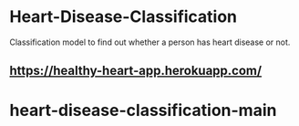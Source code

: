 # Heart-Disease-Classification
Classification model to find out whether a person has heart disease or not.



## https://healthy-heart-app.herokuapp.com/
# heart-disease-classification-main
